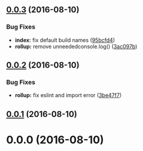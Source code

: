 <a name="0.0.3"></a>
## [0.0.3](https://github.com/TylorS/bubbleup-plugin-build-rollup/compare/v0.0.2...v0.0.3) (2016-08-10)


### Bug Fixes

* **index:** fix default build names ([95bcfd4](https://github.com/TylorS/bubbleup-plugin-build-rollup/commit/95bcfd4))
* **rollup:** remove unneededconsole.log() ([3ac097b](https://github.com/TylorS/bubbleup-plugin-build-rollup/commit/3ac097b))



<a name="0.0.2"></a>
## [0.0.2](https://github.com/TylorS/bubbleup-plugin-build-rollup/compare/v0.0.1...v0.0.2) (2016-08-10)


### Bug Fixes

* **rollup:** fix eslint and import error ([3be47f7](https://github.com/TylorS/bubbleup-plugin-build-rollup/commit/3be47f7))



<a name="0.0.1"></a>
## [0.0.1](https://github.com/TylorS/bubbleup-plugin-build-rollup/compare/v0.0.0...v0.0.1) (2016-08-10)



<a name="0.0.0"></a>
# 0.0.0 (2016-08-10)



